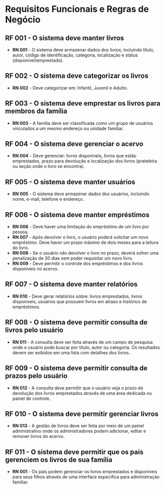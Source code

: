 # Requisitos Funcionais e Regras de Negócio

## RF 001 - O sistema deve manter livros
- **RN 001** - O sistema deve armazenar dados dos livros, incluindo título, autor, código de identificação, categoria, localização e status (disponível/emprestado).

## RF 002 - O sistema deve categorizar os livros
- **RN 002** - Deve categorizar em: Infantil, Juvenil e Adulto.

## RF 003 - O sistema deve emprestar os livros para membros da família
- **RN 003** - A família deve ser classificada como um grupo de usuários vinculados a um mesmo endereço ou unidade familiar.

## RF 004 - O sistema deve gerenciar o acervo
- **RN 004** - Deve gerenciar: livros disponíveis, livros que estão emprestados, prazo para devolução e localização dos livros (prateleira ou seção onde o livro se encontra).

## RF 005 - O sistema deve manter usuários
- **RN 005** - O sistema deve armazenar dados dos usuários, incluindo nome, e-mail, telefone e endereço.

## RF 006 - O sistema deve manter empréstimos
- **RN 006** - Deve haver uma limitação do empréstimo de um livro por pessoa.
- **RN 007** - Após devolver o livro, o usuário poderá solicitar um novo empréstimo. Deve haver um prazo máximo de dois meses para a leitura do livro.
- **RN 008** - Se o usuário não devolver o livro no prazo, deverá sofrer uma penalização de 30 dias sem poder requisitar um novo livro.
- **RN 009** - Deve permitir o controle dos empréstimos e dos livros disponíveis no acervo.

## RF 007 - O sistema deve manter relatórios
- **RN 010** - Deve gerar relatórios sobre: livros emprestados, livros disponíveis, usuários que possuem livros em atraso e histórico de empréstimos.

## RF 008 - O sistema deve permitir consulta de livros pelo usuário
- **RN 011** - A consulta deve ser feita através de um campo de pesquisa onde o usuário pode buscar por título, autor ou categoria. Os resultados devem ser exibidos em uma lista com detalhes dos livros.

## RF 009 - O sistema deve permitir consulta de prazos pelo usuário
- **RN 012** - A consulta deve permitir que o usuário veja o prazo de devolução dos livros emprestados através de uma área dedicada ou painel de controle.

## RF 010 - O sistema deve permitir gerenciar livros
- **RN 013** - A gestão de livros deve ser feita por meio de um painel administrativo onde os administradores podem adicionar, editar e remover livros do acervo.

## RF 011 - O sistema deve permitir que os pais gerenciem os livros de sua família
- **RN 001** - Os pais podem gerenciar os livros emprestados e disponíveis para seus filhos através de uma interface específica para administração familiar.
